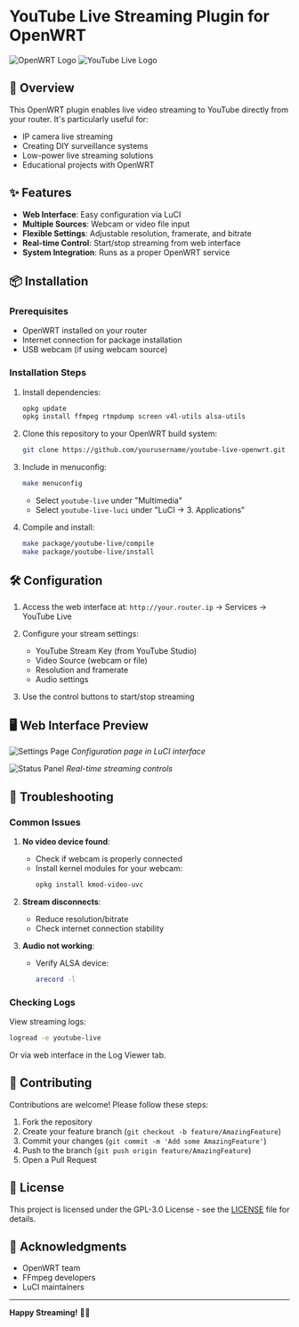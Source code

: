 # YouTube Live Streaming Plugin for OpenWRT

![OpenWRT Logo](https://openwrt.org/lib/tpl/openwrt/images/logo.png)
![YouTube Live Logo](https://www.gstatic.com/youtube/img/branding/youtubelogo/svg/youtubelogo.svg)

## 📌 Overview

This OpenWRT plugin enables live video streaming to YouTube directly from your router. It's particularly useful for:

- IP camera live streaming
- Creating DIY surveillance systems
- Low-power live streaming solutions
- Educational projects with OpenWRT

## ✨ Features

- **Web Interface**: Easy configuration via LuCI
- **Multiple Sources**: Webcam or video file input
- **Flexible Settings**: Adjustable resolution, framerate, and bitrate
- **Real-time Control**: Start/stop streaming from web interface
- **System Integration**: Runs as a proper OpenWRT service

## 📦 Installation

### Prerequisites
- OpenWRT installed on your router
- Internet connection for package installation
- USB webcam (if using webcam source)

### Installation Steps

1. Install dependencies:
   ```bash
   opkg update
   opkg install ffmpeg rtmpdump screen v4l-utils alsa-utils
   ```

2. Clone this repository to your OpenWRT build system:
   ```bash
   git clone https://github.com/yourusername/youtube-live-openwrt.git package/youtube-live
   ```

3. Include in menuconfig:
   ```bash
   make menuconfig
   ```
   - Select `youtube-live` under "Multimedia"
   - Select `youtube-live-luci` under "LuCI → 3. Applications"

4. Compile and install:
   ```bash
   make package/youtube-live/compile
   make package/youtube-live/install
   ```

## 🛠 Configuration

1. Access the web interface at: `http://your.router.ip` → Services → YouTube Live

2. Configure your stream settings:
   - YouTube Stream Key (from YouTube Studio)
   - Video Source (webcam or file)
   - Resolution and framerate
   - Audio settings

3. Use the control buttons to start/stop streaming

## 🖥 Web Interface Preview

![Settings Page](https://i.imgur.com/sample1.png)
*Configuration page in LuCI interface*

![Status Panel](https://i.imgur.com/sample2.png)
*Real-time streaming controls*

## 🐛 Troubleshooting

### Common Issues

1. **No video device found**:
   - Check if webcam is properly connected
   - Install kernel modules for your webcam:
     ```bash
     opkg install kmod-video-uvc
     ```

2. **Stream disconnects**:
   - Reduce resolution/bitrate
   - Check internet connection stability

3. **Audio not working**:
   - Verify ALSA device:
     ```bash
     arecord -l
     ```

### Checking Logs

View streaming logs:
```bash
logread -e youtube-live
```

Or via web interface in the Log Viewer tab.

## 🤝 Contributing

Contributions are welcome! Please follow these steps:

1. Fork the repository
2. Create your feature branch (`git checkout -b feature/AmazingFeature`)
3. Commit your changes (`git commit -m 'Add some AmazingFeature'`)
4. Push to the branch (`git push origin feature/AmazingFeature`)
5. Open a Pull Request

## 📜 License

This project is licensed under the GPL-3.0 License - see the [LICENSE](LICENSE) file for details.

## 🙏 Acknowledgments

- OpenWRT team
- FFmpeg developers
- LuCI maintainers

---

**Happy Streaming!** 🎥🚀
